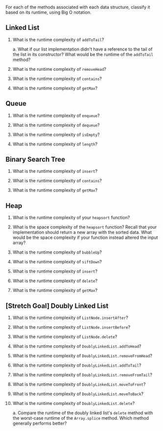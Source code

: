 For each of the methods associated with each data structure, classify it based on its runtime, using Big O notation.

## Linked List

1. What is the runtime complexity of `addToTail`?
  
    a. What if our list implementation didn't have a reference to the tail of the list in its constructor? What would be the runtime of the `addToTail` method?

2. What is the runtime complexity of `removeHead`?

3. What is the runtime complexity of `contains`?

4. What is the runtime complexity of `getMax`?

## Queue

1. What is the runtime complexity of `enqueue`?

2. What is the runtime complexity of `dequeue`?

3. What is the runtime complexity of `isEmpty`?

4. What is the runtime complexity of `length`?

## Binary Search Tree

1. What is the runtime complexity of `insert`? 

2. What is the runtime complexity of `contains`?

3. What is the runtime complexity of `getMax`? 

## Heap

1. What is the runtime complexity of your `heapsort` function?

2. What is the space complexity of the `heapsort` function? Recall that your implementation should return a new array with the sorted data. What would be the space complexity if your function instead altered the input array?

3. What is the runtime complexity of `bubbleUp`?

4. What is the runtime complexity of `siftDown`?

5. What is the runtime complexity of `insert`?

6. What is the runtime complexity of `delete`?

7. What is the runtime complexity of `getMax`?

## [Stretch Goal] Doubly Linked List

1. What is the runtime complexity of `ListNode.insertAfter`?

2. What is the runtime complexity of `ListNode.insertBefore`?

3. What is the runtime complexity of `ListNode.delete`?

4. What is the runtime complexity of `DoublyLinkedList.addToHead`?

5. What is the runtime complexity of `DoublyLinkedList.removeFromHead`?

6. What is the runtime complexity of `DoublyLinkedList.addToTail`?

7. What is the runtime complexity of `DoublyLinkedList.removeFromTail`?

8. What is the runtime complexity of `DoublyLinkedList.moveToFront`?

9. What is the runtime complexity of `DoublyLinkedList.moveToBack`?

10. What is the runtime complexity of `DoublyLinkedList.delete`?

    a. Compare the runtime of the doubly linked list's `delete` method with the worst-case runtime of the `Array.splice` method. Which method generally performs better?